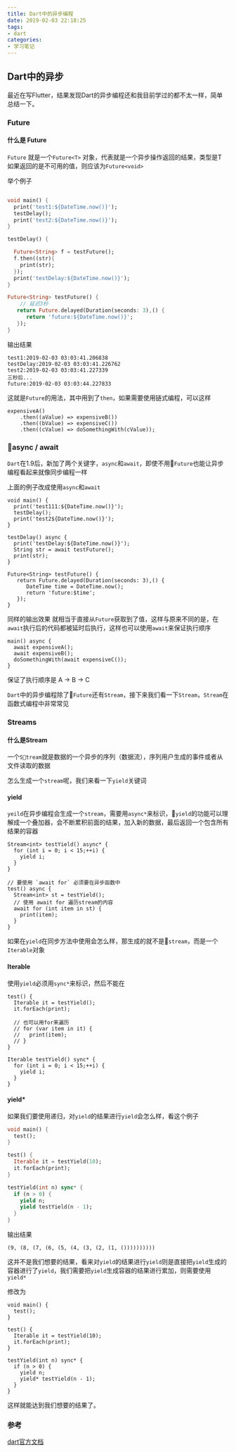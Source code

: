 ```yaml
---
title: Dart中的异步编程
date: 2019-02-03 22:18:25
tags:
- dart
categories:
- 学习笔记
---
```


## Dart中的异步

最近在写Flutter，结果发现Dart的异步编程还和我目前学过的都不太一样，简单总结一下。

### Future 

#### 什么是 Future

`Future` 就是一个`Future<T>` 对象，代表就是一个异步操作返回的结果，类型是T
如果返回的是不可用的值，则应该为`Future<void>`

举个例子

```dart

void main() {
  print('test1:${DateTime.now()}');
  testDelay();
  print('test2:${DateTime.now()}');
}

testDelay() {

  Future<String> f = testFuture();
  f.then((str){
    print(str);
  });
  print('testDelay:${DateTime.now()}');
}

Future<String> testFuture() {
    // 延迟3秒
   return Future.delayed(Duration(seconds: 3),() { 
      return 'future:${DateTime.now()}';
   });
}

```

输出结果

```
test1:2019-02-03 03:03:41.206838
testDelay:2019-02-03 03:03:41.226762
test2:2019-02-03 03:03:41.227339
三秒后...
future:2019-02-03 03:03:44.227833
```

这就是`Future`的用法，其中用到了`then`，如果需要使用链式编程，可以这样

```
expensiveA()
    .then((aValue) => expensiveB())
    .then((bValue) => expensiveC())
    .then((cValue) => doSomethingWith(cValue));
```

### async / await

`Dart`在1.9后，新加了两个关键字，`async`和`await`，即使不用`Future`也能让异步编程看起来就像同步编程一样

上面的例子改成使用`async`和`await`

```
void main() {
  print('test111:${DateTime.now()}');
  testDelay();
  print('test2${DateTime.now()}');
}

testDelay() async {
  print('testDelay:${DateTime.now()}');
  String str = await testFuture();
  print(str);
}

Future<String> testFuture() {
   return Future.delayed(Duration(seconds: 3),() {
      DateTime time = DateTime.now();
      return 'future:$time';
   });
}
```

同样的输出效果
就相当于直接从`Future`获取到了值，这样与原来不同的是，在`await`执行后的代码都被延时后执行，这样也可以使用`await`来保证执行顺序

```
main() async {
  await expensiveA();
  await expensiveB();
  doSomethingWith(await expensiveC());
}
```
保证了执行顺序是 A -> B -> C

`Dart`中的异步编程除了`Future`还有`Stream`，接下来我们看一下`Stream`，`Stream`在函数式编程中非常常见

### Streams

#### 什么是Stream

一个`Stream`就是数据的一个异步的序列（数据流），序列用户生成的事件或者从文件读取的数据

怎么生成一个`stream`呢，我们来看一下`yield`关键词

#### yield

`yeild`在异步编程会生成一个`stream`，需要用`async*`来标识，`yield`的功能可以理解成一个叠加器，会不断累积前面的结果，加入新的数据，最后返回一个包含所有结果的容器

```
Stream<int> testYield() async* {
  for (int i = 0; i < 15;++i) {
    yield i;
  }
}

// 要使用 `await for` 必须要在异步函数中
test() async {
  Stream<int> st = testYield();
  // 使用 await for 遍历stream的内容
  await for (int item in st) {
    print(item);
  }
}
```


如果在`yield`在同步方法中使用会怎么样，那生成的就不是`stream`，而是一个`Iterable`对象

#### Iterable

使用`yield`必须用`sync*`来标识，然后不能在

```
test() {
  Iterable it = testYield();
  it.forEach(print);

  // 也可以用for来遍历
  // for (var item in it) {
  //   print(item);
  // }
}

Iterable testYield() sync* {
  for (int i = 0; i < 15;++i) {
    yield i;
  }
}
```


#### yield*

如果我们要使用递归，对`yield`的结果进行`yield`会怎么样，看这个例子

```dart
void main() {
  test();
}

test() {
  Iterable it = testYield(10);
  it.forEach(print);
}

testYield(int n) sync* {
  if (n > 0) {
    yield n;
    yield testYield(n - 1);
  }
}
```

输出结果

```
(9, (8, (7, (6, (5, (4, (3, (2, (1, ())))))))))
```

这并不是我们想要的结果，看来对`yield`的结果进行`yield`则是直接把`yield`生成的容器进行了`yield`，我们需要把`yield`生成容器的结果进行累加，则需要使用 `yield*`

修改为

```
void main() {
  test();
}

test() {
  Iterable it = testYield(10);
  it.forEach(print);
}

testYield(int n) sync* {
  if (n > 0) {
    yield n;
    yield* testYield(n - 1);
  }
}
```

这样就能达到我们想要的结果了。


###  参考

[dart官方文档](https://www.dartlang.org/articles/language/beyond-async)